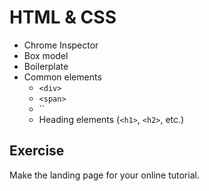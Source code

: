 # HTML & CSS

* Chrome Inspector
* Box model
* Boilerplate
* Common elements
    * `<div>`
    * `<span>`
    * ``
    * Heading elements (`<h1>`, `<h2>`, etc.)

## Exercise

Make the landing page for your online tutorial.
